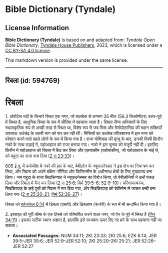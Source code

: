 # Bible Dictionary (Tyndale)

## License Information

**Bible Dictionary (Tyndale)** is based on and adapted from: _Tyndale Open Bible Dictionary_, [Tyndale House Publishers](https://tyndaleopenresources.com/), 2023, which is licensed under a [CC BY-SA 4.0 license](https://creativecommons.org/licenses/by-sa/4.0/legalcode.en).

This markdown version is provided under the same license.



--------------------------------

## रिबला (id: 594769)

रिबला
=====

1\. ओरोंटेस नदी के किनारे स्थित एक नगर, जो बालबेक से लगभग 35 मील (56\.3 किलोमीटर) उत्तर\-पूर्व में स्थित है, आधुनिक रिब्ला के रूप में सीरिया में पहचाना जाता है। रिबला सैन्य अभियानों के लिए स्थलाकृतिक रूप से अच्छी तरह से स्थित था, विशेष रूप से जब मिस्र और मेसोपोटामिया की महान शक्तियाँ उपजाऊ अर्धचंद्र के उत्तरी भाग को पार कर रही थीं। मिस्रियों का उल्लेख पवित्रशास्त्र में इस नगर को परेशान करने वाले पहले लोगों के रूप में किया गया है। राजा योशियाह की मृत्यु के बाद, उनकी मिस्री फ़िरौन नको के साथ लड़ाई में, यहोआहाज को राजा बनाया गया। नको ने इस चुनाव को मंजूरी नहीं दी। इसलिए फ़िरौन ने यहोआहाज को रिबला में कैद कर लिया और एलयाकीम (यहोयाकीम), जो यहोआहाज के भाई थे, को यहूदा का राजा बना दिया ([2 रा 23:33](https://ref.ly/2Kgs23:33))।

605 ई.पू. में कर्कमीश में नको की हार के बाद, बेबीलोन के नबूकदनेस्सर ने इस क्षेत्र पर नियन्त्रण कर लिया, और रिबला को अपने दक्षिण\-सीरिया और फिलिस्तीन के अधीनस्थ क्षेत्रों के लिए मुख्यालय बना लिया। जब यहूदा के राजा सिदकिय्याह ने नबूकदनेस्सर का विरोध किया, तो बेबीलोनियों ने उन्हें पकड़ लिया और रिबला में कैद कर लिया ([2 रा 25:6](https://ref.ly/2Kgs25:6); [यिर्म 39:5–6](https://ref.ly/Jer39:5-Jer39:6); [52:9–10](https://ref.ly/Jer52:9-Jer52:10))। परिणामस्वरूप, सिदकिय्याह के कई पुत्रों को रिबला में मार दिया गया, और सिदकिय्याह को बेबीलोन ले जाकर बन्दी बना लिया गया ([2 रा 25:20–21](https://ref.ly/2Kgs25:20-2Kgs25:21); [यिर्म 52:26–27](https://ref.ly/Jer52:26-Jer52:27))।

रिबला को [यहेजकेल 6:14](https://ref.ly/Ezek6:14) में डिबला (एसवी) और डिबलाथ (केजेवी) के रूप में भी सन्दर्भित किया गया है।

2\. इस्राएल की पूर्वी सीमा के एक हिस्से को परिभाषित करने वाला नगर, जो ऐन के पूर्व में स्थित है ([गिन 34:11](https://ref.ly/Num34:11))। इसका सटीक स्थान अज्ञात है, हालांकि इसे सम्भवतः ऊपर दिए गए \#1 के साथ पहचाना नहीं जा सकता।

* **Associated Passages:** NUM 34:11; 2KI 23:33; 2KI 25:6; EZK 6:14; JER 39:5–JER 39:6; JER 52:9–JER 52:10; 2KI 25:20–2KI 25:21; JER 52:26–JER 52:27


